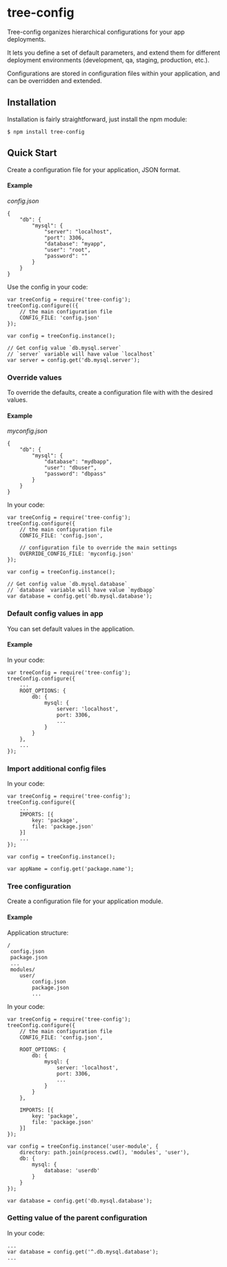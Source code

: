 # tree-config

Tree-config organizes hierarchical configurations for your app deployments.

It lets you define a set of default parameters, and extend them
for different deployment environments (development, qa, staging, production, etc.).

Configurations are stored in configuration files within your application,
and can be overridden and extended.

## Installation

Installation is fairly straightforward, just install the npm module:

    $ npm install tree-config

## Quick Start

Create a configuration file for your application, JSON format.

#### Example

*config.json*

    {
        "db": {
            "mysql": {
                "server": "localhost",
                "port": 3306,
                "database": "myapp",
                "user": "root",
                "password": ""
            }
        }
    }

Use the config in your code:

    var treeConfig = require('tree-config');
    treeConfig.configure(({
        // the main configuration file
        CONFIG_FILE: 'config.json'
    });

    var config = treeConfig.instance();

    // Get config value `db.mysql.server`
    // `server` variable will have value `localhost`
    var server = config.get('db.mysql.server');


### Override values

To override the defaults, create a configuration file with
with the desired values.

#### Example

*myconfig.json*

    {
        "db": {
            "mysql": {
                "database": "mydbapp",
                "user": "dbuser",
                "password": "dbpass"
            }
        }
    }

In your code:

    var treeConfig = require('tree-config');
    treeConfig.configure({
        // the main configuration file
        CONFIG_FILE: 'config.json',

        // configuration file to override the main settings
        OVERRIDE_CONFIG_FILE: 'myconfig.json'
    });

    var config = treeConfig.instance();

    // Get config value `db.mysql.database`
    // `database` variable will have value `mydbapp`
    var database = config.get('db.mysql.database');


### Default config values in app

You can set default values in the application.

#### Example

In your code:

    var treeConfig = require('tree-config');
    treeConfig.configure({
        ...
        ROOT_OPTIONS: {
            db: {
                mysql: {
                    server: 'localhost',
                    port: 3306,
                    ...
                }
            }
        },
        ...
    });


### Import additional config files

In your code:

    var treeConfig = require('tree-config');
    treeConfig.configure({
        ...
        IMPORTS: [{
            key: 'package',
            file: 'package.json'
        }]
        ...
    });

    var config = treeConfig.instance();

    var appName = config.get('package.name');


### Tree configuration

Create a configuration file for your application module.


#### Example

Application structure:

    /
     config.json
     package.json
     ...
     modules/
        user/
            config.json
            package.json
            ...

In your code:

    var treeConfig = require('tree-config');
    treeConfig.configure({
        // the main configuration file
        CONFIG_FILE: 'config.json',

        ROOT_OPTIONS: {
            db: {
                mysql: {
                    server: 'localhost',
                    port: 3306,
                    ...
                }
            }
        },

        IMPORTS: [{
            key: 'package',
            file: 'package.json'
        }]
    });

    var config = treeConfig.instance('user-module', {
        directory: path.join(process.cwd(), 'modules', 'user'),
        db: {
            mysql: {
                database: 'userdb'
            }
        }
    });

    var database = config.get('db.mysql.database');


### Getting value of the parent configuration

In your code:

    ...
    var database = config.get('^.db.mysql.database');
    ...
